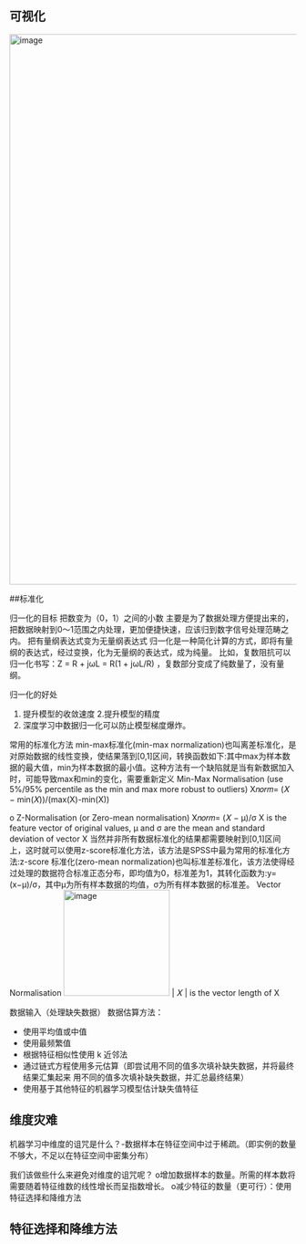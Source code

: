 ##  可视化
<img width="965" alt="image" src="https://github.com/xinhaoyan/ML/assets/111496997/a6dd53bb-77eb-45fc-beca-43e13f7c62cd">


##标准化

归一化的目标
把数变为（0，1）之间的小数 主要是为了数据处理方便提出来的，把数据映射到0～1范围之内处理，更加便捷快速，应该归到数字信号处理范畴之内。
把有量纲表达式变为无量纲表达式 归一化是一种简化计算的方式，即将有量纲的表达式，经过变换，化为无量纲的表达式，成为纯量。 比如，复数阻抗可以归一化书写：Z = R + jωL = R(1 + jωL/R) ，复数部分变成了纯数量了，没有量纲。

归一化的好处
1. 提升模型的收敛速度
2.提升模型的精度
3. 深度学习中数据归一化可以防止模型梯度爆炸。

常用的标准化方法
min-max标准化(min-max normalization)也叫离差标准化，是对原始数据的线性变换，使结果落到[0,1]区间，转换函数如下:其中max为样本数据的最大值，min为样本数据的最小值。这种方法有一个缺陷就是当有新数据加入时，可能导致max和min的变化，需要重新定义
Min-Max Normalisation (use 5%/95% percentile as the min and max more robust to outliers)
X𝑛𝑜𝑟𝑚= (𝑋 − min(𝑋))/(max(X)-min(X))

o Z-Normalisation (or Zero-mean normalisation)
X𝑛𝑜𝑟𝑚= (𝑋 − μ)/σ
X is the feature vector of original values, μ and σ are the mean and standard deviation of vector X
当然并非所有数据标准化的结果都需要映射到[0,1]区间上，这时就可以使用z-score标准化方法，该方法是SPSS中最为常用的标准化方法:z-score 标准化(zero-mean normalization)也叫标准差标准化，该方法使得经过处理的数据符合标准正态分布，即均值为0，标准差为1，其转化函数为:y=(x−μ)/σ，其中μ为所有样本数据的均值，σ为所有样本数据的标准差。
Vector Normalisation
<img width="186" alt="image" src="https://github.com/xinhaoyan/ML/assets/111496997/119a5160-e495-477d-9c10-d8150e52c66a">
| 𝑋 | is the vector length of X

数据输入（处理缺失数据）
数据估算方法：
- 使用平均值或中值
- 使用最频繁值
- 根据特征相似性使用 k 近邻法
- 通过链式方程使用多元估算（即尝试用不同的值多次填补缺失数据，并将最终结果汇集起来 
用不同的值多次填补缺失数据，并汇总最终结果）
- 使用基于其他特征的机器学习模型估计缺失值特征

## 维度灾难
  机器学习中维度的诅咒是什么？-数据样本在特征空间中过于稀疏。（即实例的数量不够大，不足以在特征空间中密集分布）

  我们该做些什么来避免对维度的诅咒呢？
  o增加数据样本的数量。所需的样本数将需要随着特征维数的线性增长而呈指数增长。
  o减少特征的数量（更可行）：使用特征选择和降维方法

## 特征选择和降维方法
